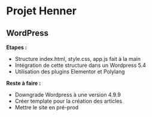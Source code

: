 # Projet Henner 

## WordPress

**Etapes :**
* Structure index.html, style.css, app.js fait à la main
* Intégration de cette structure dans un Wordpress 5.4
* Utilisation des plugins Elementor et Polylang

**Reste à faire :**
* Downgrade Wordpress à une version 4.9.9
* Créer template pour la création des articles
* Mettre le site en pré-prod